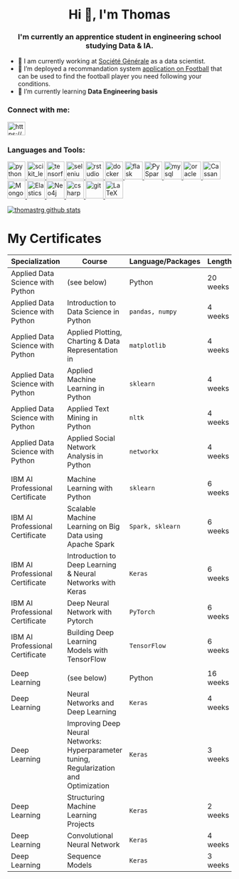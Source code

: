 <h1 align="center">Hi 👋, I'm Thomas</h1>
<h3 align="center">I'm currently an apprentice student in engineering school studying Data & IA.</h3>

- 💼 I am currently working at [Société Générale](https://particuliers.societegenerale.fr/) as a data scientist.
- 🔭 I’m deployed a recommandation system [application on Football](https://share.streamlit.io/thomastrg/recommandation_system_footballers_application/main/full_application.py) that can be used to find the football player you need following your conditions.
- 🌱 I’m currently learning **Data Engineering basis**

<h3 align="left">Connect with me:</h3>
<p align="left">
<a href="https://www.linkedin.com/in/thomas-trang100/" target="blank"><img align="center" src="https://cdn.jsdelivr.net/npm/simple-icons@3.0.1/icons/linkedin.svg" alt="https://www.linkedin.com/in/thomas-trang100/" height="30" width="40" /></a> 
</p>

<h3 align="left">Languages and Tools:</h3>
<p align="left"> 
 <a href="https://www.python.org" target="_blank"> <img src="https://upload.wikimedia.org/wikipedia/commons/thumb/c/c3/Python-logo-notext.svg/768px-Python-logo-notext.svg.png" alt="python" width="40" height="40"/> </a> 
 <a href="https://scikit-learn.org/" target="_blank"> <img src="https://upload.wikimedia.org/wikipedia/commons/0/05/Scikit_learn_logo_small.svg" alt="scikit_learn" width="40" height="40"/> </a> 
  <a href="https://www.tensorflow.org/?hl=fr" target="_blank"> <img src="https://res-4.cloudinary.com/crunchbase-production/image/upload/c_lpad,h_256,w_256,f_auto,q_auto:eco/i1sxyymqcjhmxhz0xhaw" alt="tensorflow" width="40" height="40"/> </a> 
 <a href="https://www.selenium.dev" target="_blank"> <img src="https://raw.githubusercontent.com/detain/svg-logos/780f25886640cef088af994181646db2f6b1a3f8/svg/selenium-logo.svg" alt="selenium" width="40" height="40"/> </a>
 <a href="https://www.r-project.org/" target="_blank"> <img src="https://www.cartelis.com/wp-content/uploads/2020/04/rstudio-datascience.png" alt="rstudio" width="40" height="40"/> </a>
 <a href="https://www.docker.com/" target="_blank"> <img src="https://blog.engineering.publicissapient.fr/wp-content/uploads/2016/04/docker.png" alt="docker" width="40" height="40"/> </a> 
 <a href="https://flask.palletsprojects.com/" target="_blank"> <img src="https://www.vectorlogo.zone/logos/pocoo_flask/pocoo_flask-icon.svg" alt="flask" width="40" height="40"/> </a>
 <a href="https://www.mathworks.com/" target="_blank"> <img src="https://i1.wp.com/ittutorial.org/wp-content/uploads/2020/10/spark.jpeg?fit=618%2C348&ssl=1" alt="PySpark" width="40" height="40"/> </a>
 <a href="https://www.mysql.com/" target="_blank"> <img src="https://www.ideematic.com/wp-content/uploads/2018/02/mysql.png" alt="mysql" width="40" height="40"/> </a> 
 <a href="https://www.oracle.com/" target="_blank"> <img src="https://cdn.iconscout.com/icon/free/png-256/oracle-226044.png" alt="oracle" width="40" height="40"/> </a> 
<a href="https://cassandra.apache.org/" target="_blank"> <img src="https://cdn.iconscout.com/icon/free/png-256/cassandra-282570.png" alt="Cassandra" width="40" height="40"/> </a> 
 <a href="https://cassandra.apache.org/" target="_blank"> <img src="https://cdn.icon-icons.com/icons2/2415/PNG/512/mongodb_plain_wordmark_logo_icon_146423.png" alt="MongoDB" width="40" height="40"/> </a> 
 <a href="https://cassandra.apache.org/" target="_blank"> <img src="http://www.smile.eu/sites/default/files/styles/picture_news_technology/public/2017-08/elastic.png?itok=x98WjZPg" alt="Elasticsearch" width="40" height="40"/> </a> 
  <a href="https://cassandra.apache.org/" target="_blank"> <img src="https://www.toulousejug.org/images/2012-06-08-nosql-neo4j/neo4j.png" alt="Neo4j" width="40" height="40"/> </a> 
  <a href="https://www.w3schools.com/cs/" target="_blank"> <img src="https://blog.cellenza.com/wp-content/uploads/2017/02/CSharpLogo.png" alt="csharp" width="40" height="40"/> </a> 
 <a href="https://git-scm.com/" target="_blank"> <img src="https://www.vectorlogo.zone/logos/git-scm/git-scm-icon.svg" alt="git" width="40" height="40"/> </a> 
 <a href="https://fr.overleaf.com/" target="_blank"> <img src="https://is2-ssl.mzstatic.com/image/thumb/Purple113/v4/00/b7/20/00b72048-068f-6952-63be-6b3afae80cbf/source/256x256bb.jpg" alt="LaTeX" width="40" height="40"/> </a>  
  </p>


[![thomastrg github stats](https://github-readme-stats.vercel.app/api?username=thomastrg)](https://github.com/thomastrg/github-readme-stats)


# My Certificates

| Specialization  | Course  | Language/Packages | Length | Institute | Certificate | 
| --- | --- | --- | ---  | --- | --- |
| Applied Data Science with Python | (see below) | Python | 20 weeks | The University of Michigan | https://www.coursera.org/account/accomplishments/specialization/certificate/KAR75V8W83ED
| Applied Data Science with Python | Introduction to Data Science in Python  |   `pandas, numpy` | 4 weeks | The University of Michigan | https://www.coursera.org/account/accomplishments/certificate/VWJ68TM4GDNS |
| Applied Data Science with Python | Applied Plotting, Charting & Data Representation in   |  `matplotlib` | 4 weeks | The University of Michigan |  https://www.coursera.org/account/accomplishments/certificate/3XZQDF2AWQBN |
| Applied Data Science with Python | Applied Machine Learning in Python  |   `sklearn` | 4 weeks | The University of Michigan |  https://www.coursera.org/account/accomplishments/certificate/VK8U3SU6EVC7 |
| Applied Data Science with Python | Applied Text Mining in Python |   `nltk` | 4 weeks | The University of Michigan |  https://www.coursera.org/account/accomplishments/certificate/UDRLKLV7Z3K7 |
| Applied Data Science with Python | Applied Social Network Analysis in Python  |  `networkx` | 4 weeks | The University of Michigan |  https://www.coursera.org/account/accomplishments/certificate/U2X5B7KAXRES |
|   |  |   |   |   | |
| IBM AI Professional Certificate | Machine Learning with Python  | `sklearn` | 6 weeks | IBM |  https://www.coursera.org/account/accomplishments/certificate/ZD9DMTDZ9WE6 |
| IBM AI Professional Certificate | Scalable Machine Learning on Big Data using Apache Spark  | `Spark, sklearn` | 6 weeks | IBM |  https://www.coursera.org/account/accomplishments/certificate/ZX2U9GGTDHCW |
| IBM AI Professional Certificate | Introduction to Deep Learning & Neural Networks with Keras  | `Keras` | 6 weeks | IBM |  https://www.coursera.org/account/accomplishments/certificate/Y884957K36DQ |
| IBM AI Professional Certificate | Deep Neural Network with Pytorch  | `PyTorch` | 6 weeks | IBM | https://www.coursera.org/account/accomplishments/certificate/CMPF3D4H9RQX |
| IBM AI Professional Certificate | Building Deep Learning Models with TensorFlow| `TensorFlow` | 6 weeks | IBM | https://www.coursera.org/account/accomplishments/certificate/DZGCEENCTM7R |
|   |  |   |   |   | |
| Deep Learning | (see below)  | Python | 16 weeks | deeplearning.ai |   |
|  Deep Learning | Neural Networks and Deep Learning | `Keras` | 4 weeks  | deeplearning.ai | https://www.coursera.org/account/accomplishments/certificate/EL57CSPRQF8P |
|  Deep Learning | Improving Deep Neural Networks: Hyperparameter tuning, Regularization and Optimization | `Keras` | 3 weeks  | deeplearning.ai |  |
|  Deep Learning | Structuring Machine Learning Projects | `Keras` | 2 weeks  | deeplearning.ai |  |
|  Deep Learning | Convolutional Neural Network | `Keras` | 4 weeks  | deeplearning.ai |  |
|  Deep Learning | Sequence Models | `Keras` | 3 weeks  | deeplearning.ai |  |


